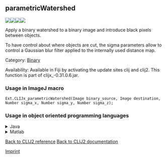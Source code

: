 ## parametricWatershed
<img src="images/mini_empty_logo.png"/><img src="images/mini_empty_logo.png"/><img src="images/mini_clijx_logo.png"/><img src="images/mini_empty_logo.png"/>

Apply a binary watershed to a binary image and introduce black pixels between objects.

To have control about where objects are cut, the sigma parameters allow to control a Gaussian blur filter applied to the internally used distance map.

Category: [Binary](https://clij.github.io/clij2-docs/reference__binary)

Availability: Available in Fiji by activating the update sites clij and clij2.
This function is part of clijx_-0.31.0.6.jar.

### Usage in ImageJ macro
```
Ext.CLIJx_parametricWatershed(Image binary_source, Image destination, Number sigma_x, Number sigma_y, Number sigma_z);
```


### Usage in object oriented programming languages



<details>

<summary>
Java
</summary>
<pre class="highlight">// init CLIJ and GPU
import net.haesleinhuepf.clijx.CLIJx;
import net.haesleinhuepf.clij.clearcl.ClearCLBuffer;
CLIJx clijx = CLIJx.getInstance();

// get input parameters
ClearCLBuffer binary_source = clijx.push(binary_sourceImagePlus);
destination = clijx.create(binary_source);
float sigma_x = 1.0;
float sigma_y = 2.0;
float sigma_z = 3.0;
</pre>

<pre class="highlight">
// Execute operation on GPU
clijx.parametricWatershed(binary_source, destination, sigma_x, sigma_y, sigma_z);
</pre>

<pre class="highlight">
// show result
destinationImagePlus = clijx.pull(destination);
destinationImagePlus.show();

// cleanup memory on GPU
clijx.release(binary_source);
clijx.release(destination);
</pre>

</details>



<details>

<summary>
Matlab
</summary>
<pre class="highlight">% init CLIJ and GPU
clijx = init_clatlabx();

% get input parameters
binary_source = clijx.pushMat(binary_source_matrix);
destination = clijx.create(binary_source);
sigma_x = 1.0;
sigma_y = 2.0;
sigma_z = 3.0;
</pre>

<pre class="highlight">
% Execute operation on GPU
clijx.parametricWatershed(binary_source, destination, sigma_x, sigma_y, sigma_z);
</pre>

<pre class="highlight">
% show result
destination = clijx.pullMat(destination)

% cleanup memory on GPU
clijx.release(binary_source);
clijx.release(destination);
</pre>

</details>



[Back to CLIJ2 reference](https://clij.github.io/clij2-docs/reference)
[Back to CLIJ2 documentation](https://clij.github.io/clij2-docs)

[Imprint](https://clij.github.io/imprint)
